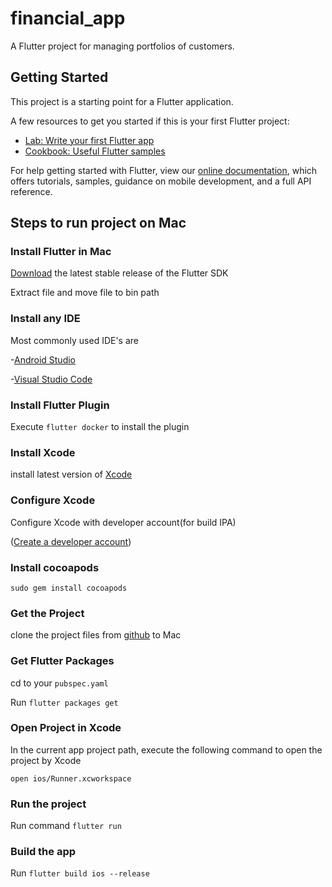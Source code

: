 # financial_app

A Flutter project for managing portfolios of customers.

## Getting Started

This project is a starting point for a Flutter application.

A few resources to get you started if this is your first Flutter project:

- [Lab: Write your first Flutter app](https://flutter.dev/docs/get-started/codelab)
- [Cookbook: Useful Flutter samples](https://flutter.dev/docs/cookbook)

For help getting started with Flutter, view our
[online documentation](https://flutter.dev/docs), which offers tutorials,
samples, guidance on mobile development, and a full API reference.

## Steps to run project on Mac

### Install Flutter in Mac

[Download](https://flutter.dev/docs/development/tools/sdk/releases?tab=macos#macos) the latest stable release of the Flutter SDK

Extract file and move file to bin path

### Install any IDE

Most commonly used IDE's are

-[Android Studio](https://developer.android.com/studio?gclid=CjwKCAjwwsmLBhACEiwANq-tXLSSf8Rvwu4RUMBWnW9jqUuQEJrhhQgNYgYo_g1Vi-RviksOcO4i0RoCnOMQAvD_BwE&gclsrc=aw.ds#downloads)

-[Visual Studio Code](https://code.visualstudio.com/download)

### Install Flutter Plugin

Execute ```flutter docker``` to install the plugin

### Install Xcode

install latest version of [Xcode](https://developer.apple.com/xcode/)

### Configure Xcode

Configure Xcode with developer account(for build IPA)

([Create a developer account](https://developer.apple.com/programs/enroll/))

### Install cocoapods

```sudo gem install cocoapods```

### Get the Project

clone the project files from [github](https://github.com/nithinfrancis/financial-app.git) to Mac

### Get  Flutter Packages

cd to your ```pubspec.yaml```

Run ```flutter packages get```

### Open Project in Xcode

In the current app project path, execute the following command to open the project by Xcode

```open ios/Runner.xcworkspace```

### Run the project

Run command ```flutter run```  

### Build the app

Run ```flutter build ios --release```